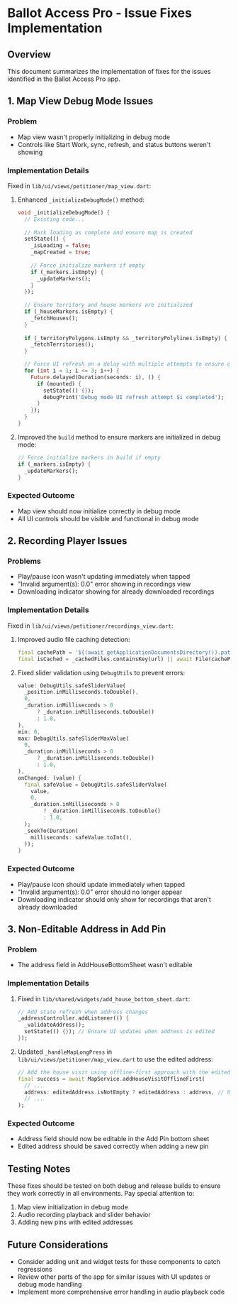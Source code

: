 # Ballot Access Pro - Issue Fixes Implementation

## Overview
This document summarizes the implementation of fixes for the issues identified in the Ballot Access Pro app.

## 1. Map View Debug Mode Issues

### Problem
- Map view wasn't properly initializing in debug mode
- Controls like Start Work, sync, refresh, and status buttons weren't showing

### Implementation Details
Fixed in `lib/ui/views/petitioner/map_view.dart`:

1. Enhanced `_initializeDebugMode()` method:
   ```dart
   void _initializeDebugMode() {
     // Existing code...
     
     // Mark loading as complete and ensure map is created
     setState(() {
       _isLoading = false;
       _mapCreated = true;
       
       // Force initialize markers if empty
       if (_markers.isEmpty) {
         _updateMarkers();
       }
     });
     
     // Ensure territory and house markers are initialized
     if (_houseMarkers.isEmpty) {
       _fetchHouses();
     }
     
     if (_territoryPolygons.isEmpty && _territoryPolylines.isEmpty) {
       _fetchTerritories();
     }

     // Force UI refresh on a delay with multiple attempts to ensure controls appear
     for (int i = 1; i <= 3; i++) {
       Future.delayed(Duration(seconds: i), () {
         if (mounted) {
           setState(() {});
           debugPrint('Debug mode UI refresh attempt $i completed');
         }
       });
     }
   }
   ```

2. Improved the `build` method to ensure markers are initialized in debug mode:
   ```dart
   // Force initialize markers in build if empty
   if (_markers.isEmpty) {
     _updateMarkers();
   }
   ```

### Expected Outcome
- Map view should now initialize correctly in debug mode
- All UI controls should be visible and functional in debug mode

## 2. Recording Player Issues

### Problems
- Play/pause icon wasn't updating immediately when tapped
- "Invalid argument(s): 0.0" error showing in recordings view
- Downloading indicator showing for already downloaded recordings

### Implementation Details
Fixed in `lib/ui/views/petitioner/recordings_view.dart`:

1. Improved audio file caching detection:
   ```dart
   final cachePath = '${(await getApplicationDocumentsDirectory()).path}/$filename';
   final isCached = _cachedFiles.containsKey(url) || await File(cachePath).exists();
   ```

2. Fixed slider validation using `DebugUtils` to prevent errors:
   ```dart
   value: DebugUtils.safeSliderValue(
     _position.inMilliseconds.toDouble(),
     0,
     _duration.inMilliseconds > 0
         ? _duration.inMilliseconds.toDouble()
         : 1.0,
   ),
   min: 0,
   max: DebugUtils.safeSliderMaxValue(
     0,
     _duration.inMilliseconds > 0
         ? _duration.inMilliseconds.toDouble()
         : 1.0,
   ),
   onChanged: (value) {
     final safeValue = DebugUtils.safeSliderValue(
       value,
       0,
       _duration.inMilliseconds > 0
           ? _duration.inMilliseconds.toDouble()
           : 1.0,
     );
     _seekTo(Duration(
       milliseconds: safeValue.toInt(),
     ));
   }
   ```

### Expected Outcome
- Play/pause icon should update immediately when tapped
- "Invalid argument(s): 0.0" error should no longer appear
- Downloading indicator should only show for recordings that aren't already downloaded

## 3. Non-Editable Address in Add Pin

### Problem
- The address field in AddHouseBottomSheet wasn't editable

### Implementation Details
1. Fixed in `lib/shared/widgets/add_house_bottom_sheet.dart`:
   ```dart
   // Add state refresh when address changes
   _addressController.addListener(() {
     _validateAddress();
     setState(() {}); // Ensure UI updates when address is edited
   });
   ```

2. Updated `_handleMapLongPress` in `lib/ui/views/petitioner/map_view.dart` to use the edited address:
   ```dart
   // Add the house visit using offline-first approach with the edited address
   final success = await MapService.addHouseVisitOfflineFirst(
     // ...
     address: editedAddress.isNotEmpty ? editedAddress : address, // Use edited address if provided
     // ...
   );
   ```

### Expected Outcome
- Address field should now be editable in the Add Pin bottom sheet
- Edited address should be saved correctly when adding a new pin

## Testing Notes
These fixes should be tested on both debug and release builds to ensure they work correctly in all environments. Pay special attention to:

1. Map view initialization in debug mode
2. Audio recording playback and slider behavior 
3. Adding new pins with edited addresses

## Future Considerations
- Consider adding unit and widget tests for these components to catch regressions
- Review other parts of the app for similar issues with UI updates or debug mode handling
- Implement more comprehensive error handling in audio playback code 